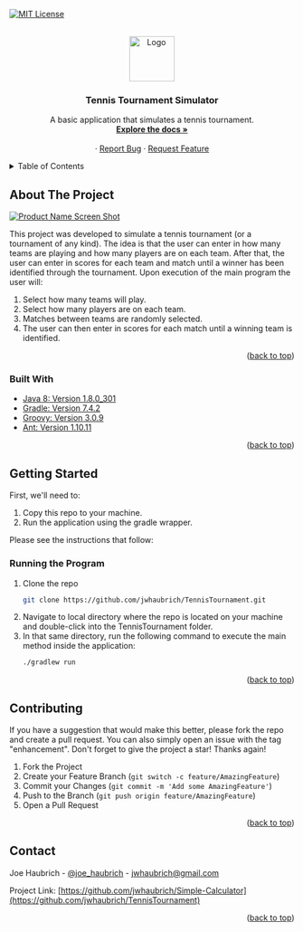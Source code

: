 <div id="top"></div>

[![MIT License][license-shield]][license-url]

<!-- PROJECT LOGO -->
<br />
<div align="center">
  <a href="https://github.com/jwhaubrich/TennisTournament">
    <img src="https://www.topendsports.com/sport/tennis/images/tennis-tournament-pixabay.jpg" alt="Logo" width="80" height="80">
  </a>

<h3 align="center">Tennis Tournament Simulator</h3>

  <p align="center">
    A basic application that simulates a tennis tournament.
    <br />
    <a href="https://github.com/jwhaubrich/TennisTournament"><strong>Explore the docs »</strong></a>
    <br />
    <br />
    ·
    <a href="https://github.com/jwhaubrich/TennisTournament/issues">Report Bug</a>
    ·
    <a href="https://github.com/jwhaubrich/TennisTournament/issues">Request Feature</a>
  </p>
</div>



<!-- TABLE OF CONTENTS -->
<details>
  <summary>Table of Contents</summary>
  <ol>
    <li>
      <a href="#about-the-project">About The Project</a>
      <ul>
        <li><a href="#built-with">Built With</a></li>
      </ul>
    </li>
    <li>
      <a href="#getting-started">Getting Started</a>
      <ul>
        <li><a href="#prerequisites">Prerequisites</a></li>
        <li><a href="#installation">Installation</a></li>
      </ul>
    </li>
    <li><a href="#usage">Usage</a></li>
    <li><a href="#contributing">Contributing</a></li>
    <li><a href="#contact">Contact</a></li>
  </ol>
</details>



<!-- ABOUT THE PROJECT -->
## About The Project

[![Product Name Screen Shot][product-screenshot]](https://www.topendsports.com/sport/tennis/images/tennis-tournament-pixabay.jpg)

This project was developed to simulate a tennis tournament (or a tournament of any kind). The idea is that the user can enter in how many teams are playing and how many players are on each team. After that, the user can enter in scores for each team and match until a winner has been identified through the tournament. Upon execution of the main program the user will:
1. Select how many teams will play.
2. Select how many players are on each team.
3. Matches between teams are randomly selected.
4. The user can then enter in scores for each match until a winning team is identified.

<p align="right">(<a href="#top">back to top</a>)</p>



### Built With

* [Java 8: Version 1.8.0_301 ](https://java.com/en/)
* [Gradle: Version 7.4.2](https://gradle.org/)
* [Groovy: Version 3.0.9](https://groovy-lang.org/)
* [Ant: Version 1.10.11](https://ant.apache.org/)

<p align="right">(<a href="#top">back to top</a>)</p>



<!-- GETTING STARTED -->
## Getting Started

First, we'll need to:
1. Copy this repo to your machine.
2. Run the application using the gradle wrapper. 

Please see the instructions that follow:


### Running the Program

1. Clone the repo
   ```sh
   git clone https://github.com/jwhaubrich/TennisTournament.git
   ```
2. Navigate to local directory where the repo is located on your machine and double-click into the TennisTournament folder.
3. In that same directory, run the following command to execute the main method inside the application:
   ```sh
   ./gradlew run
   ```

<p align="right">(<a href="#top">back to top</a>)</p>


<!-- CONTRIBUTING -->
## Contributing

If you have a suggestion that would make this better, please fork the repo and create a pull request. You can also simply open an issue with the tag "enhancement".
Don't forget to give the project a star! Thanks again!

1. Fork the Project
2. Create your Feature Branch (`git switch -c feature/AmazingFeature`)
3. Commit your Changes (`git commit -m 'Add some AmazingFeature'`)
4. Push to the Branch (`git push origin feature/AmazingFeature`)
5. Open a Pull Request

<p align="right">(<a href="#top">back to top</a>)</p>


<!-- CONTACT -->
## Contact

Joe Haubrich - [@joe_haubrich](https://twitter.com/joe_haubrich) - jwhaubrich@gmail.com

Project Link: [https://github.com/jwhaubrich/Simple-Calculator](https://github.com/jwhaubrich/TennisTournament)

<p align="right">(<a href="#top">back to top</a>)</p>


<!-- MARKDOWN LINKS & IMAGES -->
[product-screenshot]: https://www.topendsports.com/sport/tennis/images/tennis-tournament-pixabay.jpg
[license-shield]: https://camo.githubusercontent.com/111148992d0253f8d5e36b62087d48a9eabb1d7244b2b7316214f47d5c9a8781/68747470733a2f2f696d672e736869656c64732e696f2f6769746875622f6c6963656e73652f6f74686e65696c647265772f426573742d524541444d452d54656d706c6174652e7376673f7374796c653d666f722d7468652d6261646765
[license-url]: https://github.com/jwhaubrich/Simple-Calculator/blob/main/LICENSE
